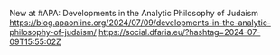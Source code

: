 New at #APA: Developments in the Analytic Philosophy of Judaism https://blog.apaonline.org/2024/07/09/developments-in-the-analytic-philosophy-of-judaism/ https://social.dfaria.eu/?hashtag=2024-07-09T15:55:02Z